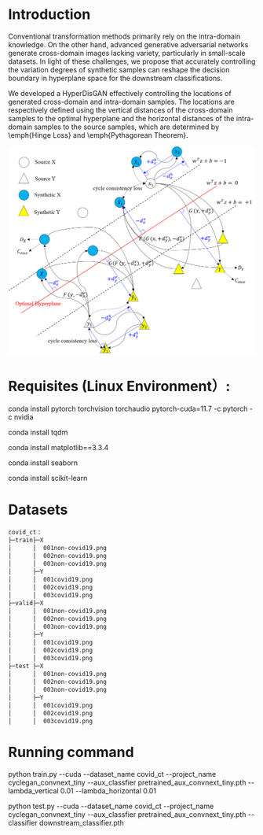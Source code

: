 # Introduction
Conventional transformation methods primarily rely on the intra-domain knowledge. On the other hand, advanced generative adversarial networks generate cross-domain images lacking variety, particularly in small-scale datasets. In light of these challenges, we propose that accurately controlling the variation degrees of synthetic samples can reshape the decision boundary in hyperplane space for the downstream classifications.

We developed a HyperDisGAN effectively controlling the locations of generated cross-domain and intra-domain samples. The locations are respectively defined using the vertical distances of the cross-domain samples to the optimal hyperplane and the horizontal distances of the intra-domain samples to the source samples, which are determined by \emph{Hinge Loss} and \emph{Pythagorean Theorem}.

<img src='imgs/architecture.png' width="700px"/>

# Requisites (Linux Environment）:
conda install pytorch torchvision torchaudio pytorch-cuda=11.7 -c pytorch -c nvidia  

conda install tqdm  

conda install matplotlib==3.3.4  

conda install seaborn  

conda install scikit-learn  

# Datasets
```
covid_ct：
├─train├─X
│      │  001non-covid19.png
│      │  002non-covid19.png
│      │  003non-covid19.png
│      ├─Y
│      │  001covid19.png
│      │  002covid19.png
│      │  003covid19.png
├─valid├─X
│      │  001non-covid19.png
│      │  002non-covid19.png
│      │  003non-covid19.png
│      ├─Y
│      │  001covid19.png
│      │  002covid19.png
│      │  003covid19.png
├─test ├─X
│      │  001non-covid19.png
│      │  002non-covid19.png
│      │  003non-covid19.png
│      ├─Y
│      │  001covid19.png
│      │  002covid19.png
│      │  003covid19.png
```

# Running command
python train.py --cuda  --dataset_name covid_ct --project_name cyclegan_convnext_tiny --aux_classfier pretrained_aux_convnext_tiny.pth --lambda_vertical 0.01 --lambda_horizontal 0.01

python test.py --cuda  --dataset_name covid_ct --project_name cyclegan_convnext_tiny --aux_classfier pretrained_aux_convnext_tiny.pth --classifier downstream_classifier.pth
